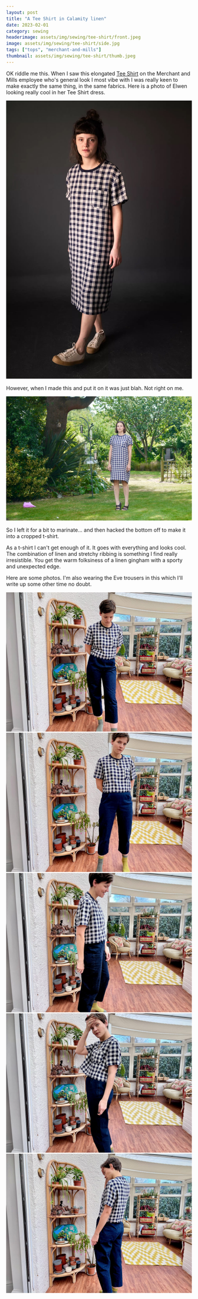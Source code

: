 ```yaml
---
layout: post
title: "A Tee Shirt in Calamity linen"
date: 2023-02-01
category: sewing
headerimage: assets/img/sewing/tee-shirt/front.jpeg
image: assets/img/sewing/tee-shirt/side.jpg
tags: ["tops", "merchant-and-mills"]
thumbnail: assets/img/sewing/tee-shirt/thumb.jpeg
---
```


OK riddle me this. When I saw this elongated [Tee Shirt](https://merchantandmills.com/uk/the-tee-shirt) on the Merchant and Mills employee who's general look I most vibe with I was really keen to make exactly the same thing, in the same fabrics.
Here is a photo of Elwen looking really cool in her Tee Shirt dress.

![Elwen looking cool](/assets/img/sewing/tee-shirt/elwen.jpeg)

However, when I made this and put it on it was just blah. Not right on me.

![Me looking... meh](/assets/img/sewing/tee-shirt/me-in-dress.jpeg)

So I left it for a bit to marinate... and then hacked the bottom off to make it into a cropped t-shirt.

As a t-shirt I can't get enough of it. It goes with everything and looks cool. The combination of linen and stretchy ribbing is something I find really irresistible. You get the warm folksiness of a linen gingham with a sporty and unexpected edge.

Here are some photos. I'm also wearing the Eve trousers in this which I'll write up some other time no doubt.

![Me in conservatory wearing Navy Blue gingham t-shirt](/assets/img/sewing/tee-shirt/front.jpeg)
![Me in conservatory wearing Navy Blue gingham t-shirt](/assets/img/sewing/tee-shirt/front-2.jpeg)
![Me in conservatory wearing Navy Blue gingham t-shirt](/assets/img/sewing/tee-shirt/side.jpeg)
![Me in conservatory wearing Navy Blue gingham t-shirt](/assets/img/sewing/tee-shirt/side-2.jpeg)
![Me in conservatory wearing Navy Blue gingham t-shirt](/assets/img/sewing/tee-shirt/back.jpeg)
